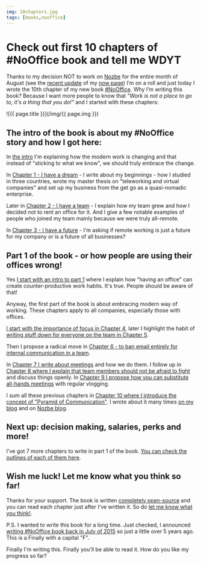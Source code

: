 ```yaml
---
img: 10chapters.jpg
tags: [books,nooffice]
---
```


# Check out first 10 chapters of #NoOffice book and tell me WDYT

Thanks to my decision NOT to work on [Nozbe][n] for the entire month of August (see the [recent update](/now200801/) of my [now page](/now)) I’m on a roll and just today I wrote the 10th chapter of my new book [#NoOffice](https://NoOffice.org/). Why I’m writing this book? Because I want more people to know that *"Work is not a place to go to, it's a thing that you do!"* and I started with these chapters:

<!--More-->

![{{ page.title }}](/img/{{ page.img }})

## The intro of the book is about my #NoOffice story and how I got here:

In [the intro](https://nooffice.org/book/intro) I'm explaining how the modern work is changing and that instead of "sticking to what we know", we should truly embrace the change.

In [Chapter 1 - I have a dream](https://nooffice.org/book/dream) - I write about my beginnings - how I studied in three countries, wrote my master thesis on "teleworking and virtual companies" and set up my business from the get go as a quasi-nomadic enterprise.

Later in [Chapter 2 - I have a team](https://nooffice.org/book/team) - I explain how my team grew and how I decided not to rent an office for it. And I give a few notable examples of people who joined my team mainly because we were truly all-remote.

In [Chapter 3 - I have a future](https://nooffice.org/book/future) - I'm asking if remote working is just a future for my company or is a future of all businesses?

## Part 1 of the book - or how people are using their offices wrong!

Yes [I start with an intro to part 1](https://nooffice.org/book/one) where I explain how "having an office" can create counter-productive work habits. It's true. People should be aware of that!

Anyway, the first part of the book is about embracing modern way of working. These chapters apply to all companies, especially those with offices.

[I start with the importance of focus in Chapter 4](https://nooffice.org/book/focus), later I highlight the habit of [writing stuff down for everyone on the team in Chapter 5](https://nooffice.org/book/write).

Then I propose a radical move in [Chapter 6 - to ban email entirely for internal communication in a team](https://nooffice.org/book/email).

In [Chapter 7 I write about meetings](https://nooffice.org/book/meetings) and how we do them. I follow up in [Chapter 8 where I explain that team members should not be afraid to fight](https://nooffice.org/book/fight) and discuss things openly. In [Chapter 9 I propose how you can substitute all-hands meetings](https://nooffice.org/book/vlog) with regular vlogging.

I sum all these previous chapters in [Chapter 10 where I introduce the concept of "Pyramid of Communication"](https://nooffice.org/book/pyramid). I wrote about it many times [on my blog](/pyramid) and on [Nozbe blog](https://nozbe.com/blog/communication-pyramid/).

## Next up: decision making, salaries, perks and more!

I've got 7 more chapters to write in part 1 of the book. [You can check the outlines of each of them here](https://NoOffice.org/book).

## Wish me luck! Let me know what you think so far!

Thanks for your support. The book is written [completely open-source](https://NoOffice.org/license) and you can read each chapter just after I've written it. So do [let me know what you think!](/contact).

P.S. I wanted to write this book for a long time. Just checked, I announced [writing #NoOffice book back in July of 2015](/noofficebook) so just a little over 5 years ago. This is a Finally with a capital "F". 

Finally I'm writing this. Finally you'll be able to read it. How do you like my progress so far?

[n]: https://michael.gratis/nozbe